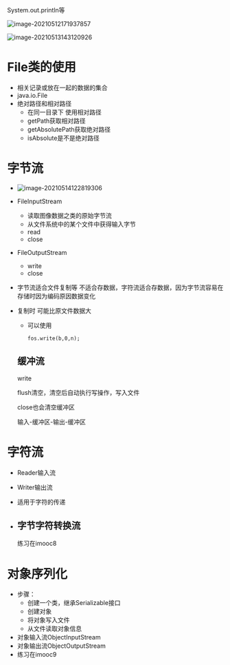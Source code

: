 System.out.println等

![image-20210512171937857](C:\Users\15200\AppData\Roaming\Typora\typora-user-images\image-20210512171937857.png)

![image-20210513143120926](C:\Users\15200\AppData\Roaming\Typora\typora-user-images\image-20210513143120926.png)

# File类的使用

+ 相关记录或放在一起的数据的集合
+ java.io.File
+ 绝对路径和相对路径
  + 在同一目录下 使用相对路径
  + getPath获取相对路径
  + getAbsolutePath获取绝对路径
  + isAbsolute是不是绝对路径

# 字节流

+ ![image-20210514122819306](C:\Users\15200\AppData\Roaming\Typora\typora-user-images\image-20210514122819306.png)

+ FileInputStream

  + 读取图像数据之类的原始字节流
  + 从文件系统中的某个文件中获得输入字节
  + read
  + close

+ FileOutputStream

  + write
  + close

+ 字节流适合文件复制等 不适合存数据，字符流适合存数据，因为字节流容易在存储时因为编码原因数据变化

+ 复制时 可能比原文件数据大

  + 可以使用

    ```
    fos.write(b,0,n);
    ```

  
  ## 缓冲流
  
  write
  
  flush清空，清空后自动执行写操作，写入文件
  
  close也会清空缓冲区
  
  输入-缓冲区-输出-缓冲区

# 字符流

+ Reader输入流

+ Writer输出流

+ 适用于字符的传递

+ ## 字节字符转换流

  练习在imooc8

# 对象序列化

+ 步骤：
  + 创建一个类，继承Serializable接口
  + 创建对象
  + 将对象写入文件
  + 从文件读取对象信息
+ 对象输入流ObjectInputStream
+ 对象输出流ObjectOutputStream
+ 练习在imooc9

